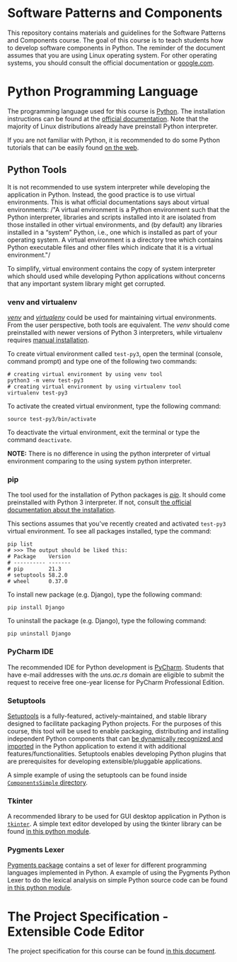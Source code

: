 

# Software Patterns and Components

This repository contains materials and guidelines for the Software Patterns and Components course.
The goal of this course is to teach students how to develop software components in Python.
The reminder of the document assumes that you are using Linux operating system.
For other operating systems, you should consult the official documentation or [google.com](https://www.google.com/).


# Python Programming Language

The programming language used for this course is [Python](https://en.wikipedia.org/wiki/Python_(programming_language)). The installation instructions can be found
at the [official documentation](https://www.python.org/). Note that the majority of Linux distributions already have preinstall
Python interpreter.

If you are not familiar with Python, it is recommended to do some Python
tutorials that can be easily found [on the web](https://www.youtube.com/results?search_query=python+tutorial).


## Python Tools

It is not recommended to use system interpreter while developing the application in Python.
Instead, the good practice is to use virtual environments.
This is what official documentations says about virtual environments:
/"A virtual environment is a Python environment such that the Python interpreter, libraries and scripts
installed into it are isolated from those installed in other virtual environments, and (by default) any
libraries installed in a “system” Python, i.e., one which is installed as part of your operating system.
A virtual environment is a directory tree which contains Python executable files and other files which
indicate that it is a virtual environment."/

To simplify, virtual environment contains the copy of system interpreter which should used
while developing Python applications without concerns that any important system library might get corrupted.   


### venv and virtualenv

[*venv*](https://docs.python.org/3/library/venv.html) and [*virtualenv*](https://virtualenv.pypa.io/en/latest/) could be used for maintaining virtual environments. From the user perspective,
both tools are equivalent. The *venv* should come preinstalled with newer versions of Python 3 interpreters,
while virtualenv requires [manual installation](https://virtualenv.pypa.io/en/latest/installation.html#via-pip).

To create virtual environment called `test-py3`, open the terminal (console, command prompt) and type one of the following
two commands:

    # creating virtual environment by using venv tool
    python3 -m venv test-py3
    # creating virtual environment by using virtualenv tool
    virtualenv test-py3

To activate the created virtual environment, type the following command:

    source test-py3/bin/activate

To deactivate the virtual environment, exit the terminal or type the command `deactivate`.

**NOTE:** There is no difference in using the python interpreter of virtual environment comparing to the using
system python interpreter.


### pip

The tool used for the installation of Python packages is [*pip*](https://pypi.org/project/pipa/).
It should come preinstalled with Python 3 interpreter. If not, consult [the official documentation
about the installation](https://pip.pypa.io/en/stable/installation/).

This sections assumes that you've recently created and activated `test-py3` virtual environment.
To see all packages installed, type the command:

    pip list
    # >>> The output should be liked this:
    # Package    Version
    # ---------- -------
    # pip        21.3
    # setuptools 58.2.0
    # wheel      0.37.0

To install new package (e.g. Django), type the following command:

    pip install Django

To uninstall the package (e.g. Django), type the following command:

    pip uninstall Django


### PyCharm IDE

The recommended IDE for Python development is [PyCharm](https://www.jetbrains.com/pycharm/download/#section=linux). Students that have e-mail addresses
with the *uns.ac.rs* domain are eligible to submit the request to receive free one-year license
for PyCharm Professional Edition.


### Setuptools

[Setuptools](https://setuptools.pypa.io/en/latest/) is a fully-featured, actively-maintained, and stable library designed to facilitate packaging Python projects.
For the purposes of this course, this tool will be used to enable packaging, distributing and installing independent Python components
that can [be dynamically recognized and imported](https://setuptools.pypa.io/en/latest/pkg_resources.html) in the Python application to extend it with additional features/functionalities.
Setuptools enables developing Python plugins that are prerequisites for developing extensible/pluggable applications.

A simple example of using the setuptools can be found inside [`ComponentsSimple` directory](https://github.com/vladaindjic/SPC-exchange-students/tree/master/ComponentsSimple).


### Tkinter

A recommended library to be used for GUI desktop application in Python is [`tkinter`](https://docs.python.org/3/library/tkinter.html). 
A simple text editor developed by using the tkinter library can be found
[in this python module](https://github.com/vladaindjic/SPC-exchange-students/blob/master/GUIAppExample/text_editor.py).


### Pygments Lexer

[Pygments package](https://github.com/vladaindjic/SPC-exchange-students/blob/master/GUIAppExample/text_editor.py) contains a set of lexer for different programming languages implemented in Python.
A example of using the Pygments Python Lexer to do the lexical analysis on simple Python source code
can be found [in this python module](https://github.com/vladaindjic/SPC-exchange-students/blob/master/LexerExample/tokenizer.py).


# The Project Specification - Extensible Code Editor

The project specification for this course can be found [in this document](https://github.com/vladaindjic/SPC-exchange-students/blob/master/SPEC.md).

